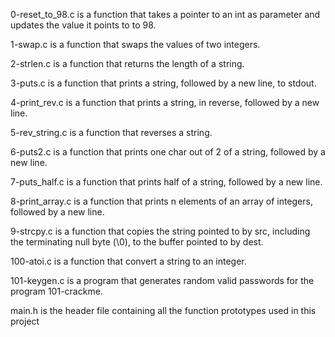 0-reset_to_98.c is a function that takes a pointer to an int as parameter and updates the value it points to to 98.

1-swap.c is a function that swaps the values of two integers.

2-strlen.c is a function that returns the length of a string.

3-puts.c is a function that prints a string, followed by a new line, to stdout.

4-print_rev.c is a function that prints a string, in reverse, followed by a new line.

5-rev_string.c is a function that reverses a string.

6-puts2.c is a function that prints one char out of 2 of a string, followed by a new line.

7-puts_half.c is a function that prints half of a string, followed by a new line.

8-print_array.c is a function that prints n elements of an array of integers, followed by a new line.

9-strcpy.c is a function that copies the string pointed to by src, including the terminating null byte (\0), to the buffer pointed to by dest.

100-atoi.c is a function that convert a string to an integer.

101-keygen.c is a program that generates random valid passwords for the program 101-crackme.

main.h is the header file containing all the function prototypes used in this project
